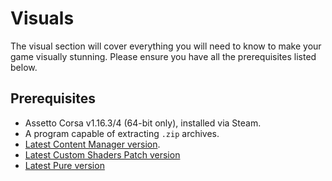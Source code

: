 # Visuals

> <Badge type="danger" text="Outdated"/> <Badge type="warning" text="Under Review"/>

The visual section will cover everything you will need to know to make your game visually stunning. Please ensure you have all the prerequisites listed below.

## Prerequisites
- Assetto Corsa v1.16.3/4 (64-bit only), installed via Steam.
- A program capable of extracting `.zip` archives.
- [Latest Content Manager version](../setup/installing-cm).
- [Latest Custom Shaders Patch version](../setup/installing-csp)
- [Latest Pure version](../setup/installing-pure)